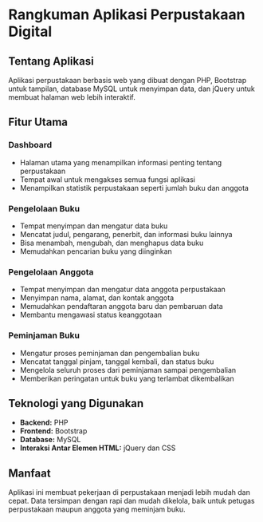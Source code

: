 # Rangkuman Aplikasi Perpustakaan Digital

## Tentang Aplikasi

Aplikasi perpustakaan berbasis web yang dibuat dengan PHP, Bootstrap untuk tampilan, database MySQL untuk menyimpan data, dan jQuery untuk membuat halaman web lebih interaktif.

## Fitur Utama

### Dashboard

- Halaman utama yang menampilkan informasi penting tentang perpustakaan
- Tempat awal untuk mengakses semua fungsi aplikasi
- Menampilkan statistik perpustakaan seperti jumlah buku dan anggota

### Pengelolaan Buku

- Tempat menyimpan dan mengatur data buku
- Mencatat judul, pengarang, penerbit, dan informasi buku lainnya
- Bisa menambah, mengubah, dan menghapus data buku
- Memudahkan pencarian buku yang diinginkan

### Pengelolaan Anggota

- Tempat menyimpan dan mengatur data anggota perpustakaan
- Menyimpan nama, alamat, dan kontak anggota
- Memudahkan pendaftaran anggota baru dan pembaruan data
- Membantu mengawasi status keanggotaan

### Peminjaman Buku

- Mengatur proses peminjaman dan pengembalian buku
- Mencatat tanggal pinjam, tanggal kembali, dan status buku
- Mengelola seluruh proses dari peminjaman sampai pengembalian
- Memberikan peringatan untuk buku yang terlambat dikembalikan

## Teknologi yang Digunakan

- **Backend:** PHP
- **Frontend:** Bootstrap
- **Database:** MySQL
- **Interaksi Antar Elemen HTML:** jQuery dan CSS

## Manfaat

Aplikasi ini membuat pekerjaan di perpustakaan menjadi lebih mudah dan cepat. Data tersimpan dengan rapi dan mudah dikelola, baik untuk petugas perpustakaan maupun anggota yang meminjam buku.
